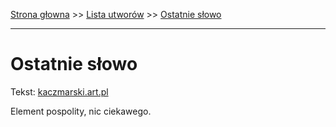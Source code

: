 [Strona głowna](../index.md) >> [Lista utworów](../list.md) >> [Ostatnie słowo](394.md)

---

# Ostatnie słowo

Tekst: [kaczmarski.art.pl](https://www.kaczmarski.art.pl/tworczosc/wiersze/ostatnie-slowo/)

Element pospolity, nic ciekawego.